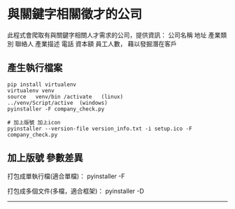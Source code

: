# 與關鍵字相關徵才的公司

此程式會爬取有與關鍵字相關人才需求的公司，提供資訊：
公司名稱	地址	 產業類別	聯絡人	產業描述	電話	資本額	員工人數，
藉以發掘潛在客戶


## 產生執行檔案
```
pip install virtualenv
virtualenv venv
source   venv/bin /activate   (linux)  
../venv/Script/active  (windows)
pyinstaller -F company_check.py

# 加上版號 加上icon 
pyinstaller --version-file version_info.txt -i setup.ico -F company_check.py

```
## 加上版號 參數差異
打包成單執行檔(適合單檔)：
pyinstaller -F <python file>   

打包成多個文件(多檔，適合框架)：
pyinstaller -D <python file>   

***


